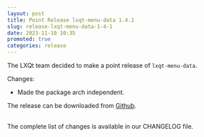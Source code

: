 ```yaml
---
layout: post
title: Point Release lxqt-menu-data 1.4.1
slug: release-lxqt-menu-data-1-4-1
date: 2023-11-10 10:35
promoted: true
categories: release
---
```


The LXQt team decided to make a point release of `lxqt-menu-data`.

Changes:

* Made the package arch independent.

The release can be downloaded from [Github](https://github.com/lxqt/lxqt-menu-data/releases).


<br/>
The complete list of changes is available in our CHANGELOG file.
<br/>

